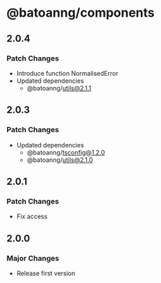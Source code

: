 # @batoanng/components

## 2.0.4

### Patch Changes

- Introduce function NormalisedError
- Updated dependencies
  - @batoanng/utils@2.1.1

## 2.0.3

### Patch Changes

- Updated dependencies
  - @batoanng/tsconfig@1.2.0
  - @batoanng/utils@2.1.0

## 2.0.1

### Patch Changes

- Fix access

## 2.0.0

### Major Changes

- Release first version
